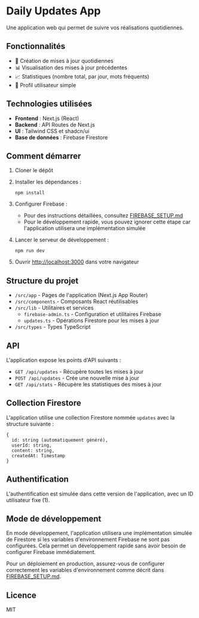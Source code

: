 # Daily Updates App

Une application web qui permet de suivre vos réalisations quotidiennes.

## Fonctionnalités

- 📝 Création de mises à jour quotidiennes
- 📊 Visualisation des mises à jour précédentes
- 📈 Statistiques (nombre total, par jour, mots fréquents)
- 👤 Profil utilisateur simple

## Technologies utilisées

- **Frontend** : Next.js (React)
- **Backend** : API Routes de Next.js
- **UI** : Tailwind CSS et shadcn/ui
- **Base de données** : Firebase Firestore

## Comment démarrer

1. Cloner le dépôt
2. Installer les dépendances :
   ```
   npm install
   ```
3. Configurer Firebase :
   - Pour des instructions détaillées, consultez [FIREBASE_SETUP.md](FIREBASE_SETUP.md)
   - Pour le développement rapide, vous pouvez ignorer cette étape car l'application utilisera une implémentation simulée

4. Lancer le serveur de développement :
   ```
   npm run dev
   ```
5. Ouvrir [http://localhost:3000](http://localhost:3000) dans votre navigateur

## Structure du projet

- `/src/app` - Pages de l'application (Next.js App Router)
- `/src/components` - Composants React réutilisables
- `/src/lib` - Utilitaires et services
  - `firebase-admin.ts` - Configuration et utilitaires Firebase
  - `updates.ts` - Opérations Firestore pour les mises à jour
- `/src/types` - Types TypeScript

## API

L'application expose les points d'API suivants :

- `GET /api/updates` - Récupère toutes les mises à jour
- `POST /api/updates` - Crée une nouvelle mise à jour
- `GET /api/stats` - Récupère les statistiques des mises à jour

## Collection Firestore

L'application utilise une collection Firestore nommée `updates` avec la structure suivante :
```
{
  id: string (automatiquement généré),
  userId: string,
  content: string,
  createdAt: Timestamp
}
```

## Authentification

L'authentification est simulée dans cette version de l'application, avec un ID utilisateur fixe (1).

## Mode de développement

En mode développement, l'application utilisera une implémentation simulée de Firestore si les variables d'environnement Firebase ne sont pas configurées. Cela permet un développement rapide sans avoir besoin de configurer Firebase immédiatement.

Pour un déploiement en production, assurez-vous de configurer correctement les variables d'environnement comme décrit dans [FIREBASE_SETUP.md](FIREBASE_SETUP.md).

## Licence

MIT
